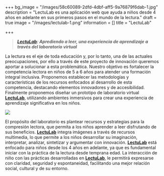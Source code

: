 +++
bg_image = "/images/58c60089-2dfd-4dbf-aff5-9a76879f6dab-1.jpg"
description = "LectuLab es una aplicación web que ayuda a niños desde 4 años en adelante en sus primeros pasos en el mundo de la lectura."
draft = true
image = "/images/lectulab-1.png"
information = []
title = "LectuLab"

+++
> [**_LectuLab_**](https://lecturlab-jmzwm.ondigitalocean.app/juegos)**_: Aprediendo a leer, una experiencia de aprendizaje a través del laboratorio virtual_**

La lectura es el eje de toda educación y, por lo tanto, una de las actuales preocupaciones, por ello a través de este proyecto de innovación queremos aportar a solucionar a esta problemática. Nuestro objetivo es fortalecer la competencia lectora en niños de 5 a 6 años para atender una formación integral inclusiva. Proponemos establecer las metodologías y características de los recursos enfocados al desarrollo de esta competencia, destacando elementos innovadores y de accesibilidad. Finalmente proponemos diseñar un prototipo de laboratorio virtual [**LectuLab**,](https://lecturlab-jmzwm.ondigitalocean.app/juegos) utilizando ambientes inmersivos para crear una experiencia de aprendizaje significativa en los niños.

![](/images/opera-captura-de-pantalla_2021-03-16_204025_lecturlab-jmzwm-ondigitalocean-app.png)

El propósito del laboratorio es plantear recursos y estrategias para la compresión lectora, que permita a los niños aprender a leer disfrutando de sus beneficios. [**LectuLab**]() integra imágenes a través de recursos multimedia, lo que permite a los niños desarrollar su imaginación, interpretar, analizar, sintetizar y argumentar con innovación. [**LectuLab**](https://lecturlab-jmzwm.ondigitalocean.app/juegos) está enfocado para niños desde los 4 años en adelante, ya que es fundamental iniciar con la práctica de la lectura desde temprana edad. La interacción de niño con las prácticas desarrolladas en [**LectuLab**](https://lecturlab-jmzwm.ondigitalocean.app/juegos), le permitirá expresarse con claridad, seguridad y espontaneidad, facilitando una mejor relación social, cultural y de su entorno.